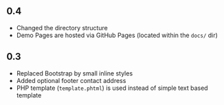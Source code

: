 ## 0.4 ##
* Changed the directory structure
* Demo Pages are hosted via GitHub Pages (located within the `docs/` dir)

## 0.3 ##
* Replaced Bootstrap by small inline styles
* Added optional footer contact address
* PHP template (`template.phtml`) is used instead of simple text based template